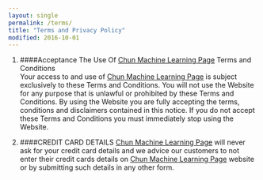 ```yaml
---
layout: single
permalink: /terms/
title: "Terms and Privacy Policy"
modified: 2016-10-01
---
```


1. ####Acceptance The Use Of [Chun Machine Learning Page](https://chunml.github.io/) Terms and Conditions   
Your  access  to  and  use  of  [Chun Machine Learning Page](https://chunml.github.io/) is  subject exclusively to these Terms and Conditions. You will not use the Website for any purpose that is unlawful or prohibited by these Terms and Conditions. By using  the  Website  you  are  fully  accepting  the  terms,  conditions  and disclaimers contained in this notice. If you do not accept these Terms and Conditions you must immediately stop using the Website.

2. ####CREDIT CARD DETAILS
[Chun Machine Learning Page](https://chunml.github.io/) will never ask for your credit card details and we advice our customers to not enter their credit cards details on [Chun Machine Learning Page](https://chunml.github.io/) website or by submitting such details in any other form.
